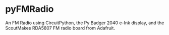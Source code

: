 # pyFMRadio
An FM Radio  using CircuitPython, the Py Badger 2040 e-Ink display, and the ScoutMakes RDA5807 FM radio board from Adafruit.
